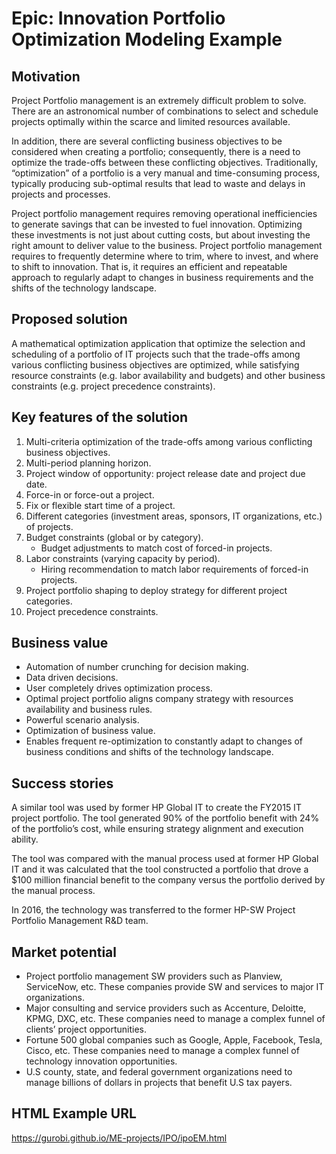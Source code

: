 # Epic: Innovation Portfolio Optimization Modeling Example

## Motivation
Project Portfolio management is an extremely difficult problem to solve. There are an astronomical number of combinations to select and schedule projects optimally within the scarce and limited resources available.

In addition, there are several conflicting business objectives to be considered when creating a portfolio; consequently, there is a need to optimize the trade-offs between these conflicting objectives. Traditionally, “optimization” of a portfolio is a very manual and time-consuming process, typically producing sub-optimal results that lead to waste and delays in projects and processes.

Project portfolio management requires removing operational inefficiencies to generate savings that can be invested to fuel innovation. Optimizing these investments is not just about cutting costs, but about investing the right amount to deliver value to the business. Project portfolio management requires to frequently determine where to trim, where to invest, and where to shift to innovation. That is, it requires an efficient and repeatable approach to regularly adapt to changes in business requirements and the shifts of the technology landscape.

## Proposed solution
A mathematical optimization application that optimize the selection and scheduling of a portfolio of IT projects such that the trade-offs among various conflicting business objectives  are optimized, while satisfying resource constraints (e.g. labor availability and budgets) and other business constraints (e.g. project precedence constraints).

## Key features of the solution
1. Multi-criteria optimization of the trade-offs among various conflicting  business objectives.
2. Multi-period planning horizon.
3. Project window of opportunity: project release date and project due date.
4. Force-in or force-out a project.
5. Fix or flexible start time of a project.
6. Different categories (investment areas, sponsors, IT organizations, etc.) of projects.
7. Budget constraints (global or by category).
    * Budget adjustments to match cost of forced-in projects.
8. Labor constraints (varying capacity by period).
    * Hiring recommendation to match labor requirements of forced-in projects.
9. Project portfolio shaping to deploy strategy for different project categories.
10. Project precedence constraints.

## Business value
* Automation of number crunching for decision making.
* Data driven decisions.
* User completely drives optimization process.
* Optimal project portfolio aligns company strategy with resources availability and business rules.
* Powerful scenario analysis.
* Optimization of business value.
* Enables frequent re-optimization to constantly adapt to changes of business conditions and shifts of the technology landscape.

## Success stories
A similar tool was used by former HP Global IT to create the FY2015 IT project portfolio. The tool generated 90% of the portfolio benefit with 24% of the portfolio’s cost, while ensuring strategy alignment and execution ability.

The tool was compared with the manual process used at former HP Global IT and it was calculated that the tool constructed a portfolio that drove a $100 million financial benefit to the company versus the portfolio derived by the manual process.

In 2016, the technology was transferred to the former HP-SW Project Portfolio Management R&D team.

## Market potential

* Project portfolio management SW providers such as Planview, ServiceNow, etc. These companies provide SW and services to major IT organizations.
* Major consulting and service providers such as Accenture, Deloitte, KPMG, DXC, etc. These companies need to manage a complex funnel of clients’ project opportunities.
* Fortune 500 global companies such as Google, Apple, Facebook, Tesla, Cisco, etc. These companies need to manage a complex funnel of technology innovation opportunities.
* U.S county, state, and federal government organizations need to manage billions of dollars in projects that benefit U.S tax payers.

## HTML Example URL

https://gurobi.github.io/ME-projects/IPO/ipoEM.html
